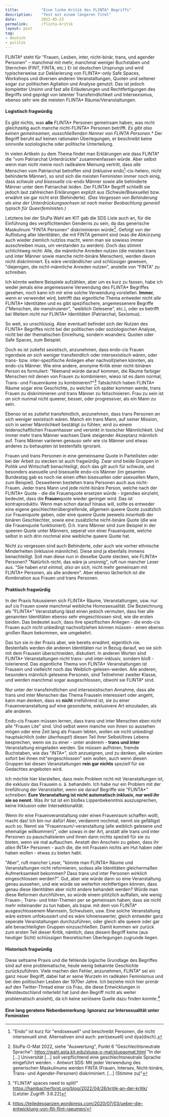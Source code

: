 ```yaml
---
title:          "Eine linke Kritik des FLINTA* Begriffs"
description:    "Test mit einem längeren Titel"
date:           2022-05-23
permalink:      /flinta-kritik
layout: post
tag: 
- deutsch
- politik
---
```


FLINTA* steht für "Frauen, Lesben, inter, nicht-binär, trans, und agender Personen" – manchmal mit mehr, manchmal weniger Buchstaben und Sternchen (FINT, FINTA, etc.) Er ist deutschen Ursprungs und wird typischerweise zur Deklarierung von FLINTA\*-only Safe Spaces, Workshops und diversen anderen Veranstaltungen, Quoten und seltener sogar zur politischen Agitation und Analyse genutzt. Das ist jedoch kompletter Unsinn und fast alle Erläuterungen und Rechtfertigungen des Begriffs sind geprägt von latenter Transfeindlichkeit und Intersexismus, ebenso sehr wie die meisten FLINTA* Räume/Veranstaltungen.

#### Logistisch fragwürdig

Es gibt nichts, was **alle** FLINTA* Personen gemeinsam haben, was nicht gleichzeitig auch manche nicht-FLINTA* Personen betrifft. **Es gibt also keinen gemeinsamen, ausschließenden Nenner von FLINTA* Personen.** Der Begriff beruht auf keinen rationalen Überlegungen, er beschreibt keine sinnvolle soziologische oder politische Unterteilung.

In vielen Artikeln zu dem Thema findet man Erklärungen wie dass FLINTA* die "vom Patriarchat Unterdrückte" zusammenfassen würde. Aber selbst wenn man nicht meine noch radikalere Meinung vertritt, dass _alle_ Menschen vom Patriarchat betroffen sind (inklusive endo[^a]-cis-hetero, nicht behinderte Männer), so sind sich die meisten Feministen immer noch einig, dass _schwule und bisexuelle_ cis-endo Männer sowie alle behinderte Männer unter dem Patriarchat leiden. Der FLINTA* Begriff schließt sie jedoch laut zahlreichen Erklärungen explizit aus (Schwule/Bisexuelle) bzw. erwähnt sie gar nicht erst (Behinderte). _(Das Vergessen von Behinderung als eine der Unterdrückungsachsen ist nach meiner Beobachtung generell typisch für Queerfeministen.)_

Letztens bei der StuPa Wahl am KIT gab die SDS Liste auch an, für die Einführung des verpflichtenden Genderns zu sein, da das generische Maskulinum "FINTA Personen" diskriminieren würde[^2]. Gefolgt von der Auflistung aller Identitäten, die mit FINTA gemeint sind (was die Abkürzung auch wieder ziemlich nutzlos macht, wenn man sie sowieso immer ausschreiben muss, um verstanden zu werden). Doch das stimmt schlichtweg nicht: Alle, die männliche Anreden nutzen (die meisten trans und inter Männer sowie manche nicht-binäre Menschen), werden davon nicht diskriminiert. Es wäre verständlicher und schlüssiger gewesen, "diejenigen, die nicht-männliche Anreden nutzen", anstelle von "FINTA" zu schreiben. 

Ich könnte weitere Beispiele aufzählen, aber um es kurz zu fassen, habe ich weder jemals eine angemessene Verwendung des FLINTA* Begriffes gesehen, noch kann ich mir eine solche Verwendung vorstellen. **Immer**, wenn er verwendet wird, betrifft das eigentliche Thema entweder nicht _alle_ FLINTA* Identitäten und es gibt spezifischere, angemessenere Begriffe ("Menschen, die menstruieren", "weiblich Gelesene", etc.), oder es betrifft bei Weitem nicht _nur_ FLINTA* Identitäten (Patriarchat, Sexismus).

So weit, so unschlüssig. Aber eventuell befindet sich der Nutzen des FLINTA* Begriffes nicht bei der politischen oder soziologischen Analyse, nicht bei der thematischen Einreihung, sondern woanders: Quoten oder Safe Spaces, zum Beispiel. 

Doch es ist zutiefst sexistisch, anzunehmen, dass endo-cis Frauen irgendwie _an sich_ weniger transfeindlich oder intersexistisch wären, oder trans- bzw. inter-spezifische Anliegen eher nachvollziehen könnten, als endo-cis Männer. Wie eine andere, anonyme Kritik einer nicht-binären Person es formuliert: "Niemand würde darauf kommen, die Räume farbiger Menschen mit denen von Frauen zu kombinieren, wieso ist es dann normal, Trans- und Frauenräume zu kombinieren?"[^3] Tatsächlich haben FLINTA* Räume sogar eine Geschichte, zu welcher ich später kommen werde, trans Frauen zu diskriminieren und trans Männer zu fetischisieren. Frau zu sein ist _an sich_ nunmal nicht queerer, besser, oder progressiver, als ein Mann zu sein.

Ebenso ist es zutiefst transfeindlich, anzunehmen, dass trans Personen _an sich_ weniger sexistisch wären. Manch ein trans Mann, auf seiner Mission, sich in seiner Männlichkeit bestätigt zu fühlen, wird zu einem leidenschaftlichen Frauenhasser und versinkt in toxischer Männlichkeit. Und immer mehr trans Männer wachsen Dank steigender Akzeptanz männlich auf. Trans Männer variieren genauso sehr wie cis Männer und etwas anderes zu behaupten ist bestenfalls ignorant.

Frauen und trans Personen in eine gemeinsame Quote in Parteilisten oder bei der Arbeit zu stecken ist auch fragwürdig. Zwar sind beide Gruppen in Politik und Wirtschaft benachteiligt, doch das gilt auch für schwule, und besonders asexuelle und bisexuelle endo-cis Männer (im gesamten Bundestag gab es noch nie einen offen bisexuellen oder asexuellen Mann, zum Beispiel). Desweiteren bestehen trans Personen auch aus nicht-Frauen. Jeder trans Mann und jede nicht-binäre Person, welche nach der FLINTA* Quote - die die Frauenquote ersetzen würde - irgendwo einzieht, bedeutet, dass die **Frauen**quote wieder geringer wird. Das ist kontraproduktiv. Wenn man schon darauf hinaus will, sollte es entweder eine eigene geschlechterübergreifende, allgemein queere Quote zusätzlich zur Frauenquote geben, oder eine queere Quote jweweils _innerhalb_ der binären Geschlechter, sowie eine zusätzliche nicht-binäre Quote (die wie die Frauenquote funktioniert). D.h. trans Männer sind zum Beispiel in der queeren Quote unter Männern, seperat von einer Frauenquote, welche selbst in sich drin nochmal eine weibliche queere Quote hat.

Nicht zu vergessen sind auch Behinderte, oder auch wie vorher ethnische Minderheiten (inklusive männliche). Diese sind ja ebenfalls immens benachteiligt. Soll man diese nun in dieselbe Quote stecken, wie FLINTA* Personen? "Natürlich nicht, das wäre ja unsinnig", ruft nun mancher Leser aus. "Sie haben _erst einmal, also an sich,_ nicht mehr gemeinsam mit FLINTA* Personen, als alle anderen". Aber ebenso lächerlich ist die Kombination aus Frauen und trans Personen.

#### Praktisch fragwürdig

In der Praxis fokussieren sich FLINTA* Räume, Veranstaltungen, usw. nur auf cis Frauen sowie manchmal weibliche Homosexualität. Die Bezeichnung als "FLINTA*" Veranstaltung lässt einen jedoch vermuten, dass hier alle genannten Identitäten ebenso sehr eingeschlossen sind, wie die ersten beiden. Das bedeutet auch, dass ihre spezifischen Anliegen - die endo-cis Frauen auch nicht unbedingt nachvollziehen können müssen - einen ebenso großen Raum bekommen, wie umgekehrt.

Das tun sie in der Praxis aber, wie bereits erwähnt, eigentlich nie. Bestenfalls werden die anderen Identitäten nur in Bezug darauf, wo sie sich mit dem Frausein überschneiden, diskutiert. In anderen Worten sind FLINTA* Veranstaltungen nicht trans- und inter-inklusiv, sondern bloß -tolerierend. Das eigentliche Thema von FLINTA* Veranstaltungen ist Frausein und vielleicht noch das Weiblich-gelesen-werden. Alle anderen, besonders männlich gelesene Personen, sind Teilnehmer zweiter Klasse, und werden manchmal sogar ausgeschlossen, obwohl sie FLINTA* sind.

Nur unter der transfeindlichen und intersexistischen Annahme, dass alle trans und inter Menschen das Thema Frausein interessiert oder angeht, kann man denken, dass es **nicht** irreführend ist, sie zu einer Frauenveranstaltung auf eine gesonderte, exklusivere Art einzuladen, als alle anderen.

Endo-cis Frauen müssen lernen, dass trans und inter Menschen eben nicht alle "Frauen Lite" sind. Und selbst wenn manche von ihnen so aussehen mögen oder eine Zeit lang als Frauen lebten, wollen sie nicht unbedingt hauptsächlich (oder _überhaupt!_) diesen Teil ihrer Selbst/ihres Lebens besprechen, wenn sie zu einer - unter anderem - **trans und inter** Veranstaltung eingeladen werden. Sie müssen aufhören, fremde Buchstaben, wie das "INTA*", sich anzueignen, und zu denken, alle würden sofort bei ihnen mit"eingeschlossen" sein wollen, auch wenn diesen Gruppen bei diesen Veranstaltungen **rein gar nichts** _speziell_ für sie Gedachtes angeboten wird.

Ich möchte hier klarstellen, dass mein Problem nicht mit Veranstaltungen ist, die exklusiv das Frausein o. ä. behandeln. Ich habe nur ein Problem mit der Irreführung der Veranstalter, wenn sie darauf Begriffe wie "FLINTA*" schreiben: **Eure Veranstaltung ist nicht automatisch inklusiv, nur weil ihr sie so nennt.** Was ihr tut ist ein bloßes Lippenbekenntnis auszusprechen, keine Inklusion oder Intersektionalität.

Wenn ihr eine Frauenveranstaltung oder einen Frauenraum schaffen wollt, macht das! Ich bin nur dafür! Aber, verdammt nochmal, nennt sie gefälligst auch so. Nennt sie "Frauenraum/-veranstaltung (alle weiblich gelesene und ehemalige willkommen)", oder sowas in der Art, anstatt alle trans und inter Personen zu pauschalisieren und ihnen dann nichts speziell für sie zu bieten, wenn sie mal auftauchen. Anstatt den Anschein zu geben, dass ihr _allen_ INTA* Personen - auch die, die mit Frausein nichts am Hut haben oder haben wollen - etwas zu bieten habt.

"Aber", ruft mancher Leser, "könnte man FLINTA* Räume und Veranstaltungen nicht reformieren, sodass alle Identitäten gleichermaßen Aufmerksamkeit bekommen? Dass trans und inter Personen _wirklich_ eingeschlossen werden?". Gut, aber wie würde dann so eine Veranstaltung genau aussehen, und wie würde sie weiterhin rechtfertigen können, dass genau diese Identitäten aber nicht andere behandelt werden? Würde man diese Reformen durchführen, so würde einem plötzlich auffallen, wie wenig Frauen-, Trans- und Inter-Themen per se gemeinsam haben; dass sie nicht mehr miteinander zu tun haben, als bspw. mit dem von FLINTA* ausgeschlossenem Mannsein, Schwulsein, usw. Eine solche Veranstaltung wäre extrem unfokussiert und es wäre lohnenswerter, gleich entweder ganz seperate Veranstaltungen durchzuführen, oder gleich alle queere oder gar alle benachteiligten Gruppen einzuschließen. Damit kommen wir zurück zum ersten Teil dieser Kritik, nämlich, dass diesem Begriff keine (aus heutiger Sicht) schlüssigen theoretischen Überlegungen zugrunde liegen.

#### Historisch fragwürdig

Diese seltsame Praxis und die fehlende logische Grundlage des Begriffes sind auf eine problematische, heute wenig bekannte Geschichte zurückzuführen. Viele machen den Fehler, anzunehmen, FLINTA* sei ein ganz neuer Begriff, dabei hat er seine Wurzeln im radikalen Feminismus und bei den politischen Lesben der 1970er Jahre. Ich beziehe mich hier primär auf den Twitter-Thread einer cis Frau, die diese Entwicklungen in Westdeutschland miterlebt hat (und den Begriff nicht als weiter problematisch ansieht), da ich keine seriösere Quelle dazu finden konnte.[^4]

#### Eine lang geratene Nebenbemerkung: Ignoranz zur Intersexualität unter Feministen

[^a]: "Endo" ist kurz für "endosexuell" und beschreibt Personen, die nicht intersexuell sind. Alternativen sind auch: peri(sexuell) und dya(disch).
[^2]: StuPa-O-Mat 2022, siehe "Auswertung", Punkt 6 "Geschlechtsneutrale Sprache": https://wahl.asta.kit.edu/stupa-o-mat/stupaomat.html "In der [...] Universität [...] soll verpflichtend eine geschlechtsneutrale Sprache eingeführt werden. - Antwort SDS: Mit jeder Verwendung des generischen Maskulinums werden FINTA (Frauen, Intersex, Nicht-binäre, Trans- und Agender-Personen) diskriminiert. [...] (Stimme zu)"
[^3]: "FLINTA* spaces need to split!" https://hambacherforst.org/blog/2022/04/26/kritik-an-der-kritik/ [Letzter Zugriff: 3.6.22]
[^4]: https://teiledesganzen.wordpress.com/2020/07/03/ueber-die-entwicklung-von-flit-flint-raeumen/ 
